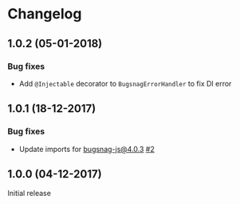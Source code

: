 # Changelog

## 1.0.2 (05-01-2018)

### Bug fixes

* Add `@Injectable` decorator to `BugsnagErrorHandler` to fix DI error

## 1.0.1 (18-12-2017)

### Bug fixes

* Update imports for bugsnag-js@4.0.3
  [#2](https://github.com/bugsnag/bugsnag-angular/pull/2)

## 1.0.0 (04-12-2017)

Initial release
